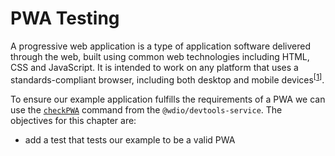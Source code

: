 PWA Testing
===========

A progressive web application is a type of application software delivered through the web, built using common web technologies including HTML, CSS and JavaScript. It is intended to work on any platform that uses a standards-compliant browser, including both desktop and mobile devices<sup>[[1](https://en.wikipedia.org/wiki/Progressive_web_application)]</sup>.

To ensure our example application fulfills the requirements of a PWA we can use the [`checkPWA`](https://webdriver.io/docs/devtools-service#pwa-testing) command from the `@wdio/devtools-service`. The objectives for this chapter are:

- add a test that tests our example to be a valid PWA
